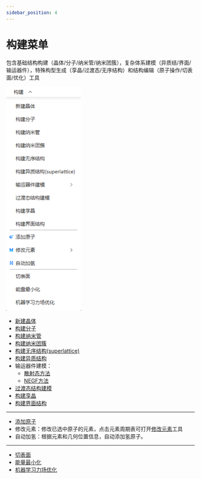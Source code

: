 ```yaml
---
sidebar_position: 4
---
```


# 构建菜单

包含基础结构构建（晶体/分子/纳米管/纳米团簇），复杂体系建模（异质结/界面/输运器件），特殊构型生成（孪晶/过渡态/无序结构）和结构编辑（原子操作/切表面/优化）工具

![build](.././nested/qstudio_manual_build.png)
<!-- <img src="nested/qstudio_manual_build.png"> -->

- [新建晶体](../%E5%B7%A5%E5%85%B7/qstudio_manual_build_crystal.md)
- [构建分子](../%E5%B7%A5%E5%85%B7/qstudio_manual_build_molecule.md)
- [构建纳米管](../%E5%B7%A5%E5%85%B7/qstudio_manual_build_nanotube.md)
- [构建纳米团簇](../%E5%B7%A5%E5%85%B7/qstudio_manual_build_nanocluster.md)
- [构建无序结构(superlattice)](../%E5%B7%A5%E5%85%B7/qstudio_manual_build_packmol.md)
- [构建异质结构](../%E5%B7%A5%E5%85%B7/qstudio_manual_build_hetero.md)
- 输运器件建模：
  - [散射态方法](../%E5%B7%A5%E5%85%B7/qstudio_manual_build_transport_scattering.md)
  - [NEGF方法](../%E5%B7%A5%E5%85%B7/qstudio_manual_build_transport_negf.md)
- [过渡态结构建模](../%E5%B7%A5%E5%85%B7/qstudio_manual_build_neb.md)
- [构建孪晶](../%E5%B7%A5%E5%85%B7/qstudio_manual_build_twin.md)
- [构建界面结构](../%E5%B7%A5%E5%85%B7/qstudio_manual_build_boundary.md)

---

- [添加原子](../%E5%B7%A5%E5%85%B7/qstudio_manual_build_addatom.md)
- 修改元素：修改已选中原子的元素，点击元素周期表可打开[修改元素](../%E5%B7%A5%E5%85%B7/qstudio_modify_element.md)工具
- 自动加氢<span id="addhydrogen"></span>：根据元素和几何位置信息，自动添加氢原子。

---

- [切表面](../%E5%B7%A5%E5%85%B7/qstudio_manual_build_cleavesurface.md)
- [能量最小化](../%E5%B7%A5%E5%85%B7/qstudio_energy_minimization.md)
- [机器学习力场优化](../%E5%B7%A5%E5%85%B7/qstudio_mlff_relax.md)

